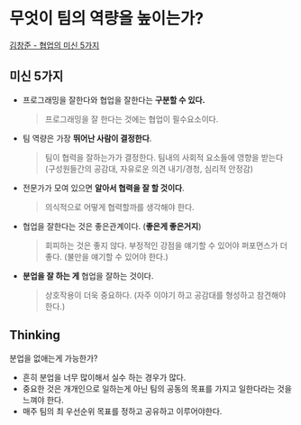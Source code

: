 # 무엇이 팀의 역량을 높이는가?

[김창준 - 협업의 미신 5가지](https://www.youtube.com/watch?v=I4xkw_0XqAs)


## 미신 5가지
- 프로그래밍을 잘한다와 협업을 잘한다는 **구분할 수 있다.**
	> 프로그래밍을 잘 한다는 것에는 협업이 필수요소이다.
- 팀 역량은 가장 **뛰어난 사람이 결정한다**.
	> 팀이 협력을 잘하는가가 결정한다.
	> 팀내의 사회적 요소들에 영향을 받는다 (구성원들간의 공감대, 자유로운 의견 내기/경청, 심리적 안정감)
- 전문가가 모여 있으면 **알아서 협력을 잘 할 것이다**.
	> 의식적으로 어떻게 협력할까를 생각해야 한다.
- 협업을 잘한다는 것은 좋은관계이다. (**좋은게 좋은거지**)
	> 회피하는 것은 좋지 않다.
	> 부정적인 강점을 얘기할 수 있어야 퍼포먼스가 더 좋다. (불만을 얘기할 수 있어야 한다.)
- **분업을 잘 하는 게** 협업을 잘하는 것이다.
	> 상호작용이 더욱 중요하다. (자주 이야기 하고 공감대를 형성하고 참견해야 한다.)

  
## Thinking

분업을 없애는게 가능한가?
- 흔히 분업을 너무 많이해서 실수 하는 경우가 많다.
- 중요한 것은 개개인으로 일하는게 아닌 팀의 공동의 목표를 가지고 일한다라는 것을 느껴야 한다.
- 매주 팀의 최 우선순위 목표를 정하고 공유하고 이루어야한다.
